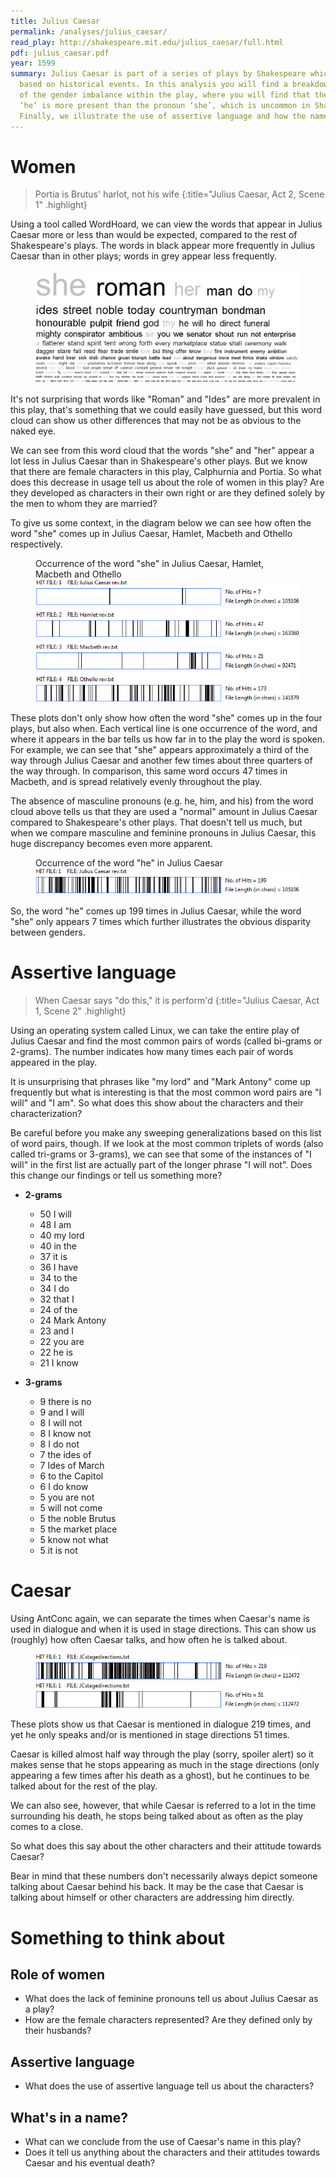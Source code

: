 ```yaml
---
title: Julius Caesar
permalink: /analyses/julius_caesar/
read_play: http://shakespeare.mit.edu/julius_caesar/full.html
pdf: julius_caesar.pdf
year: 1599
summary: Julius Caesar is part of a series of plays by Shakespeare which are
  based on historical events. In this analysis you will find a breakdown
  of the gender imbalance within the play, where you will find that the pronoun
  ‘he’ is more present than the pronoun ‘she’, which is uncommon in Shakespeare's wider work.
  Finally, we illustrate the use of assertive language and how the name ‘Caesar’ impacts the play.
---
```



# Women

> Portia is Brutus' harlot, not his wife
{:title="Julius Caesar, Act 2, Scene 1" .highlight}

Using a tool called WordHoard, we can view the words that appear in Julius
Caesar more or less than would be expected, compared to the rest of
Shakespeare's plays.  The words in black appear more frequently in Julius Caesar
than in other plays; words in grey appear less frequently.

<figure>
 <img alt="Wordcloud" title="Word cloud created on WordHoard"
 src="word_cloud.png" />
</figure>

It's not surprising that words like "Roman" and "Ides" are more prevalent in
this play, that's something that we could easily have guessed, but this word
cloud can show us other differences that may not be as obvious to the naked eye.

We can see from this word cloud that the words "she" and "her" appear a lot less
in Julius Caesar than in Shakespeare's other plays. But we know that there are
female characters in this play, Calphurnia and Portia. So what does this
decrease in usage tell us about the role of women in this play? Are they
developed as characters in their own right or are they defined solely by the men
to whom they are married?

To give us some context, in the diagram below we can see how often the word
"she" comes up in Julius Caesar, Hamlet, Macbeth and Othello respectively.

<figure>
    <figcaption>
    Occurrence of the word "she" in Julius Caesar, Hamlet, Macbeth and Othello
    </figcaption>
    <img alt="She occurrences" title="Concordance Plots made with AntConc"
    src="she.png" />
</figure>

These plots don't only show how often the word "she" comes up in the four plays,
but also when.  Each vertical line is one occurrence of the word, and where it
appears in the bar tells us how far in to the play the word is spoken. For
example, we can see that "she" appears approximately a third of the way through
Julius Caesar and another few times about three quarters of the way through. In
comparison, this same word occurs 47 times in Macbeth, and is spread relatively
evenly throughout the play.

The absence of masculine pronouns (e.g. he, him, and his) from the word cloud
above tells us that they are used a "normal" amount in Julius Caesar compared to
Shakespeare's other plays.  That doesn't tell us much, but when we compare
masculine and feminine pronouns in Julius Caesar, this huge discrepancy becomes
even more apparent.

<figure>
    <figcaption>
    Occurrence of the word "he" in Julius Caesar
    </figcaption>
    <img alt="He occurrences" title="Concordance Plots made with AntConc"
    src="he.png" />
</figure>

So, the word "he" comes up 199 times in Julius Caesar, while the word "she" only
appears 7 times which further illustrates the obvious disparity between genders.


# Assertive language

> When Caesar says "do this," it is perform'd
{:title="Julius Caesar, Act 1, Scene 2" .highlight}

Using an operating system called Linux, we can take the entire play of Julius
Caesar and find the most common pairs of words (called bi-grams or 2-grams). The
number indicates how many times each pair of words appeared in the play.

It is unsurprising that phrases like "my lord" and "Mark Antony" come up
frequently but what is interesting is that the most common word pairs are "I
will" and "I am".  So what does this show about the characters and their
characterization?

Be careful before you make any sweeping generalizations based on this list of
word pairs, though. If we look at the most common triplets of words (also called
tri-grams or 3-grams), we can see that some of the instances of "I will" in the
first list are actually part of the longer phrase "I will not". Does this change
our findings or tell us something more?


<div class="col-md-6" markdown="block">

- **2-grams**

    - 50 I will
    - 48 I am
    - 40 my lord
    - 40 in the
    - 37 it is
    - 36 I have
    - 34 to the
    - 34 I do
    - 32 that I
    - 24 of the
    - 24 Mark Antony
    - 23 and I
    - 22 you are
    - 22 he is
    - 21 I know

</div>
<div class="col-md-6" markdown="block">

- **3-grams**

    - 9 there is no
    - 9 and I will
    - 8 I will not
    - 8 I know not
    - 8 I do not
    - 7 the ides of
    - 7 Ides of March
    - 6 to the Capitol
    - 6 I do know
    - 5 you are not
    - 5 will not come
    - 5 the noble Brutus
    - 5 the market place
    - 5 know not what
    - 5 it is not

</div>

# Caesar

Using AntConc again, we can separate the times when Caesar's name is used in
dialogue and when it is used in stage directions. This can show us (roughly) how
often Caesar talks, and how often he is talked about.

<figure>
    <img alt="Julius Caesar - in dialogue" title="Concordance Plots made with
    AntConc" src="juliuscaesar_dialogue.png" />
    <img alt="Julius Caesar - in stage directions" title="Concordance Plots made
    with AntConc" src="juliuscaesar_directions.png" />
</figure>

These plots show us that Caesar is mentioned in dialogue 219 times, and yet he
only speaks and/or is mentioned in stage directions 51 times.

Caesar is killed almost half way through the play (sorry, spoiler alert) so it
makes sense that he stops appearing as much in the stage directions (only
appearing a few times after his death as a ghost), but he continues to be talked
about for the rest of the play.

We can also see, however, that while Caesar is referred to a lot in the time
surrounding his death, he stops being talked about as often as the play comes to
a close.

So what does this say about the other characters and their attitude towards
Caesar?

Bear in mind that these numbers don't necessarily always depict someone talking
about Caesar behind his back. It may be the case that Caesar is talking about
himself or other characters are addressing him directly.


# Something to think about

## Role of women

- What does the lack of feminine pronouns tell us about Julius Caesar as a play?
- How are the female characters represented? Are they defined only by their
husbands?

## Assertive language

- What does the use of assertive language tell us about the characters?

## What's in a name?

- What can we conclude from the use of Caesar's name in this play?
- Does it tell us anything about the characters and their attitudes towards
  Caesar and his eventual death?
